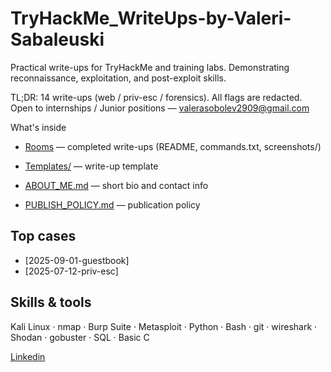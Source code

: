 # TryHackMe_WriteUps-by-Valeri-Sabaleuski
Practical write-ups for TryHackMe and training labs. Demonstrating reconnaissance, exploitation, and post-exploit skills.

TL;DR: 14 write-ups (web / priv-esc / forensics). All flags are redacted. Open to internships / Junior positions — [valerasobolev2909@gmail.com](mailto:valerasobolev2909@gmail.com)

What's inside

- [Rooms](rooms/) — completed write-ups (README, commands.txt, screenshots/)

- [Templates/](templates/) — write-up template

- [ABOUT_ME.md](ABOUT_ME.md) — short bio and contact info

- [PUBLISH_POLICY.md](PUBLISH_POLICY.md) — publication policy

## Top cases

- [2025-09-01-guestbook] 
- [2025-07-12-priv-esc]

## Skills & tools

Kali Linux · nmap · Burp Suite  · Metasploit · Python · Bash · git  · wireshark · Shodan  · gobuster · SQL · Basic C 



[Linkedin](www.linkedin.com/in/valeri-sabaleuski-310534315)
